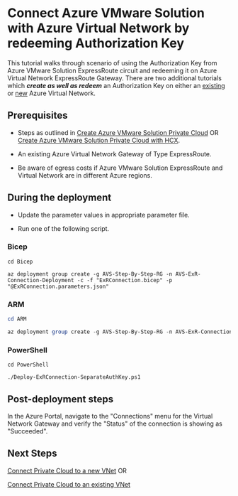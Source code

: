# Connect Azure VMware Solution with Azure Virtual Network by redeeming Authorization Key

This tutorial walks through scenario of using the Authorization Key from Azure VMware Solution ExpressRoute circuit and redeeming it on Azure Virtual Network ExpressRoute Gateway. There are two additional tutorials which ***create as well as redeem*** an Authorization Key on either an [existing](../../Networking/AVS-to-VNet-ExistingVNet/readme.md) or [new](../../Networking/AVS-to-VNet-NewVNet/readme.md) Azure Virtual Network.

## Prerequisites

* Steps as outlined in [Create Azure VMware Solution Private Cloud](../../PrivateCloud/AVS-PrivateCloud/readme.md)  OR [Create Azure VMware Solution Private Cloud with HCX](../../PrivateCloud/AVS-PrivateCloud-WithHCX/readme.md).

* An existing Azure Virtual Network Gateway of Type ExpressRoute.

* Be aware of egress costs if Azure VMware Solution ExpressRoute and Virtual Network are in different Azure regions.

## During the deployment

* Update the parameter values in appropriate parameter file.

* Run one of the following script.

### Bicep

```azurecli-interactive
cd Bicep

az deployment group create -g AVS-Step-By-Step-RG -n AVS-ExR-Connection-Deployment -c -f "ExRConnection.bicep" -p "@ExRConnection.parameters.json"
```

### ARM

```powershell
cd ARM

az deployment group create -g AVS-Step-By-Step-RG -n AVS-ExR-Connection-Deployment -c -f "ExRConnection.deploy.json" -p "@ExRConnection.parameters.json"
```

### PowerShell

```azurepowershell-interactive
cd PowerShell

./Deploy-ExRConnection-SeparateAuthKey.ps1
```

## Post-deployment steps

In the Azure Portal, navigate to the "Connections" menu for the Virtual Network Gateway and verify the "Status" of the connection is showing as "Succeeded".

## Next Steps

[Connect Private Cloud to a new VNet](../../Networking/AVS-to-VNet-NewVNet/readme.md) OR

[Connect Private Cloud to an existing VNet](../../Networking/AVS-to-VNet-ExistingVNet/readme.md)
